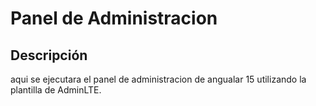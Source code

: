 # Panel de Administracion 

## Descripción
aqui se ejecutara el panel de administracion de angualar 15 utilizando la plantilla de AdminLTE.
